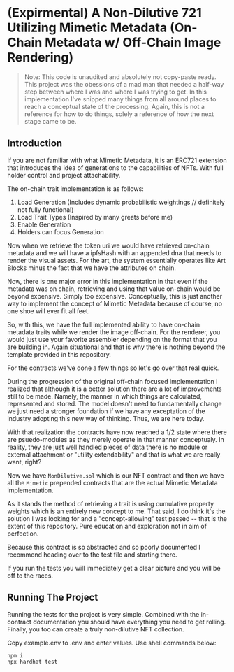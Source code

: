 # (Expirmental) A Non-Dilutive 721 Utilizing Mimetic Metadata (On-Chain Metadata w/ Off-Chain Image Rendering)

> Note: This code is unaudited and absolutely not copy-paste ready. This project was the obessions of a mad man that needed a half-way step between where I was and where I was trying to get. In this implementation I've snipped many things from all around places to reach a conceptual state of the processing. Again, this is not a reference for how to do things, solely a reference of how the next stage came to be.

## Introduction

If you are not familiar with what Mimetic Metadata, it is an ERC721 extension that introduces the idea of generations to the capabilities of NFTs. With full holder control and project attachability.

The on-chain trait implementation is as follows:

1. Load Generation (Includes dynamic probabilistic weightings // definitely not fully functional) 
2. Load Trait Types (Inspired by many greats before me) 
3. Enable Generation 
4. Holders can focus Generation  

Now when we retrieve the token uri we would have retrieved on-chain metadata and we will have a ipfsHash with an appended dna that needs to render the visual assets. For the art, the system essentially operates like Art Blocks minus the fact that we have the attributes on chain.

Now, there is one major error in this implementation in that even if the metadata was on chain, retrieving and using that value on-chain would be beyond expensive. Simply too expensive. Conceptually, this is just another way to implement the concept of Mimetic Metadata because of course, no one shoe will ever fit all feet.

So, with this, we have the full implemented ability to have on-chain metadata traits while we render the image off-chain. For the renderer, you would just use your favorite assembler depending on the format that you are building in. Again situational and that is why there is nothing beyond the template provided in this repository.

For the contracts we've done a few things so let's go over that real quick.

During the progression of the original off-chain focused implementation I realized that although it is a better solution there are a lot of improvements still to be made. Namely, the manner in which things are calculated, represented and stored. The model doesn't need to fundamentally change we just need a stronger foundation if we have any exceptation of the industry adopting this new way of thinking. Thus, we are here today.

With that realization the contracts have now reached a 1/2 state where there are psuedo-modules as they merely operate in that manner conceptualy. In reality, they are just well handled pieces of data there is no module or external attachment or "utility extendability" and that is what we are really want, right?

Now we have `NonDilutive.sol` which is our NFT contract and then we have all the `Mimetic` prepended contracts that are the actual Mimetic Metadata implementation.

As it stands the method of retrieving a trait is using cumulative property weights which is an entirely new concept to me. That said, I do think it's the solution I was looking for and a "concept-allowing" test passed -- that is the extent of this repository. Pure education and exploration not in aim of perfection.

Because this contract is so abstracted and so poorly documented I recommend heading over to the test file and starting there.

If you run the tests you will immediately get a clear picture and you will be off to the races.

## Running The Project

Running the tests for the project is very simple. Combined with the in-contract documentation you should have everything you need to get rolling. Finally, you too can create a truly non-dilutive NFT collection.

Copy example.env to .env and enter values.
Use shell commands below:

```
npm i
npx hardhat test
```


